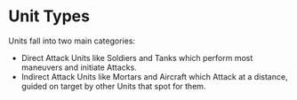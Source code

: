 # Unit Types

Units fall into two main categories: 
- Direct Attack Units like Soldiers and Tanks which perform most maneuvers and initiate Attacks.
- Indirect Attack Units like Mortars and Aircraft which Attack at a distance, guided on target by other Units that spot for them.
